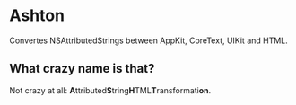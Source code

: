 Ashton
==========================

Convertes NSAttributedStrings between AppKit, CoreText, UIKit and HTML.

What crazy name is that?
------------------------
Not crazy at all: **A**ttributed**S**tring**H**TML**T**ransformati**on**.